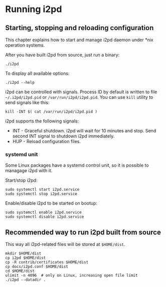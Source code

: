 Running i2pd
============

Starting, stopping and reloading configuration
----------------------------------------------

This chapter explains how to start and manage i2pd daemon under \*nix operation systems.

After you have built i2pd from source, just run a binary:

    ./i2pd

To display all available options:

    ./i2pd --help

i2pd can be controlled with signals. Process ID by default is written to file `~/.i2pd/i2pd.pid` or `/var/run/i2pd/i2pd.pid`.
You can use `kill` utility to send signals like this:

    kill -INT $( cat /var/run/i2pd/i2pd.pid )

i2pd supports the following signals:

* INT - Graceful shutdown. i2pd will wait for 10 minutes and stop. Send second INT signal to shutdown i2pd immediately.
* HUP - Reload configuration files.


### systemd unit

Some Linux packages have a systemd control unit, so it is possible to managage i2pd with it.

Start/stop i2pd:

    sudo systemctl start i2pd.service
    sudo systemctl stop i2pd.service

Enable/disable i2pd to be started on bootup:

    sudo systemctl enable i2pd.service
    sudo systemctl disable i2pd.service


Recommended way to run i2pd built from source
---------------------------------------------

This way all i2pd-related files will be stored at `$HOME/dist`.

    mkdir $HOME/dist
    cp i2pd $HOME/dist
    cp -R contrib/certificates $HOME/dist
    cp docs/i2pd.conf $HOME/dist
    cd $HOME/dist
    ulimit -n 4096  # only on Linux, increasing open file limit
    ./i2pd --datadir .

